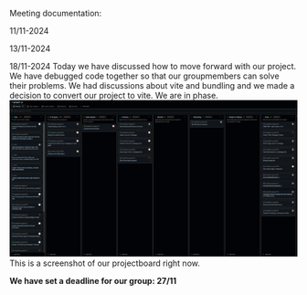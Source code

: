 Meeting documentation:
 
11/11-2024

13/11-2024

18/11-2024
Today we have discussed how to move forward with our project. We have debugged code together so that our groupmembers can solve their problems. We had discussions about vite and bundling and we made a decision to convert our project to vite. 
We are in phase. 
![Meeting #2](documentation/images/241118.png) This is a screenshot of our projectboard right now. 

**We have set a deadline for our group: 27/11**